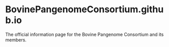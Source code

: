 # BovinePangenomeConsortium.github.io

The official information page for the Bovine Pangenome Consortium and its members.

